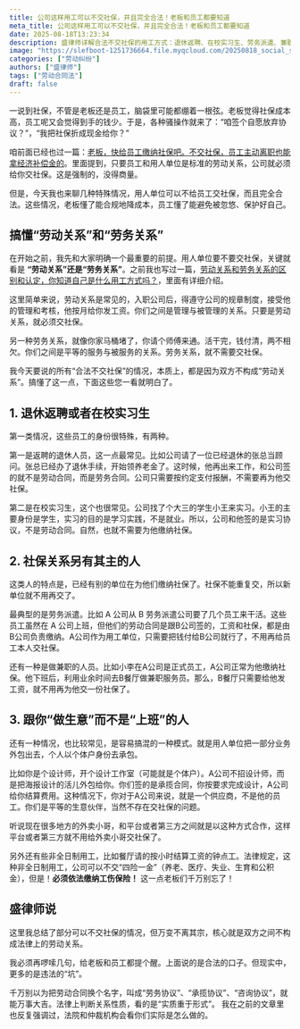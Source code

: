 ```yaml
---
title: 公司这样用工可以不交社保，并且完全合法！老板和员工都要知道
meta_title: 公司这样用工可以不交社保，并且完全合法！老板和员工都要知道
date: 2025-08-18T13:23:34
description: 盛律师详解合法不交社保的用工方式：退休返聘、在校实习生、劳务派遣、兼职人员、业务外包等特殊情况。文章核心解析劳动关系与劳务关系的根本区别，揭示用人单位何时可以不交社保且完全合法。特别提醒老板要合规降成本，员工要避免被忽悠。重点强调非全日制用工必须缴纳工伤保险，以及"实质重于形式"的法律认定原则。
image: "https://slefboot-1251736664.file.myqcloud.com/20250818_social_security.webp"
categories: ["劳动纠纷"]
authors: ["盛律师"]
tags: ["劳动合同法"]
draft: false
---
```


一说到社保，不管是老板还是员工，脑袋里可能都绷着一根弦。老板觉得社保成本高，员工呢又会觉得到手的钱少。于是，各种骚操作就来了：“咱签个自愿放弃协议？”，“我把社保折成现金给你？”

咱前面已经也过一篇：[老板，快给员工缴纳社保吧。不交社保，员工主动离职也能拿经济补偿金的](https://shenglvshi.cn/pay_social_security)。里面提到，只要员工和用人单位是标准的劳动关系，公司就必须给你交社保。这是强制的，没得商量。

但是，今天我也来聊几种特殊情况，用人单位可以不给员工交社保，而且完全合法。这些情况，老板懂了能合规地降成本，员工懂了能避免被忽悠、保护好自己。

## 搞懂“劳动关系”和“劳务关系”

在开始之前，我先和大家明确一个最重要的前提。用人单位要不要交社保，关键就看是 **“劳动关系”还是“劳务关系”**。之前我也写过一篇，[劳动关系和劳务关系的区别和认定，你知道自己是什么用工方式吗？](https://shenglvshi.cn/labor_relations_contracts)，里面有详细介绍。

这里简单来说，劳动关系是常见的，入职公司后，得遵守公司的规章制度，接受他的管理和考核，他按月给你发工资。你们之间是管理与被管理的关系。只要是劳动关系，就必须交社保。

另一种劳务关系，就像你家马桶堵了，你请个师傅来通。活干完，钱付清，两不相欠。你们之间是平等的服务与被服务的关系。劳务关系，就不需要交社保。

我今天要说的所有“合法不交社保”的情况，本质上，都是因为双方不构成“劳动关系”。搞懂了这一点，下面这些您一看就明白了。

## 1. 退休返聘或者在校实习生

第一类情况，这些员工的身份很特殊，有两种。

第一是返聘的退休人员，这一点最常见。比如公司请了一位已经退休的张总当顾问。张总已经办了退休手续，开始领养老金了。这时候，他再出来工作，和公司签的就不是劳动合同，而是劳务合同。公司只需要按约定支付报酬，不需要再为他交社保。

第二是在校实习生，这个也很常见。公司找了个大三的学生小王来实习。小王的主要身份是学生，实习的目的是学习实践，不是就业。所以，公司和他签的是实习协议，不是劳动合同。自然，也就不需要为他缴纳社保。

## 2. 社保关系另有其主的人

这类人的特点是，已经有别的单位在为他们缴纳社保了。社保不能重复交，所以新单位就不用再交了。

最典型的是劳务派遣。比如 A 公司从 B 劳务派遣公司要了几个员工来干活。这些员工虽然在 A 公司上班，但他们的劳动合同是跟B公司签的，工资和社保，都是由B公司负责缴纳。A公司作为用工单位，只需要把钱付给B公司就行了，不用再给员工本人交社保。

还有一种是做兼职的人员。比如小李在A公司是正式员工，A公司正常为他缴纳社保。他下班后，利用业余时间去B餐厅做兼职服务员。那么，B餐厅只需要给他发工资，就不用再为他交一份社保了。

## 3. 跟你“做生意”而不是“上班”的人

还有一种情况，也比较常见，是容易搞混的一种模式。就是用人单位把一部分业务外包出去，个人以个体户身份去承包。

比如你是个设计师，开个设计工作室（可能就是个体户）。A公司不招设计师，而是把海报设计的活儿外包给你。你们签的是承揽合同，你按要求完成设计，A公司给你结算费用。这种情况下，你对于A公司来说，就是一个供应商，不是他的员工。你们是平等的生意伙伴，当然不存在交社保的问题。

听说现在很多地方的外卖小哥，和平台或者第三方之间就是以这种方式合作，这样平台或者第三方就不用给外卖小哥交社保了。

另外还有些非全日制用工，比如餐厅请的按小时结算工资的钟点工。法律规定，这种非全日制用工，公司可以不交“四险一金”（养老、医疗、失业、生育和公积金），但是！**必须依法缴纳工伤保险！** 这一点老板们千万别忘了！

## 盛律师说

这里我总结了部分可以不交社保的情况，但万变不离其宗，核心就是双方之间不构成法律上的劳动关系。

我必须再啰嗦几句，给老板和员工都提个醒。上面说的是合法的口子。但现实中，更多的是违法的“坑”。

千万别以为把劳动合同换个名字，叫成“劳务协议”、“承揽协议”、“咨询协议”，就能万事大吉。法律上判断关系性质，看的是“实质重于形式”。 我在之前的文章里也反复强调过，法院和仲裁机构会看你们实际是怎么做的。